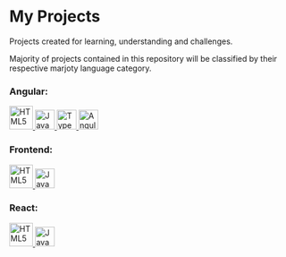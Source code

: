 # My Projects
Projects created for learning, understanding and challenges.

Majority of projects contained in this repository will be classified by their respective marjoty language category.

### Angular: 
<div>
  <a href="https://en.wikipedia.org/wiki/HTML5" target="_blank">
    <img src="https://profilinator.rishav.dev/skills-assets/html5-original-wordmark.svg" alt="HTML5" height="42" />
  </a>       
  <a href="https://www.javascript.com/" target="_blank">
    <img src="https://profilinator.rishav.dev/skills-assets/javascript-original.svg" alt="JavaScript" height="35" />
  </a>  
  <a href="https://www.typescriptlang.org/" target="_blank">
    <img src="https://profilinator.rishav.dev/skills-assets/typescript-original.svg" alt="TypeScript" height="35" />
  </a>  
  <a href="https://angular.io/" target="_blank">
    <img src="https://profilinator.rishav.dev/skills-assets/angularjs-original.svg" alt="Angular" height="35" />
  </a> 
</div>
 

### Frontend:
<div>
  <a href="https://en.wikipedia.org/wiki/HTML5" target="_blank">
    <img src="https://profilinator.rishav.dev/skills-assets/html5-original-wordmark.svg" alt="HTML5" height="42" />
  </a>       
  <a href="https://www.javascript.com/" target="_blank">
    <img src="https://profilinator.rishav.dev/skills-assets/javascript-original.svg" alt="JavaScript" height="35" />
  </a>
</div>



### React:
<div>
  <a href="https://en.wikipedia.org/wiki/HTML5" target="_blank">
    <img src="https://profilinator.rishav.dev/skills-assets/html5-original-wordmark.svg" alt="HTML5" height="42" />
  </a>       
  <a href="https://www.javascript.com/" target="_blank">
    <img src="https://profilinator.rishav.dev/skills-assets/javascript-original.svg" alt="JavaScript" height="35" />
  </a>
</div>


